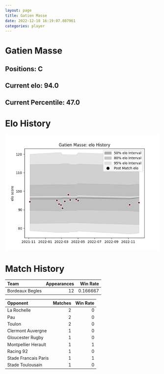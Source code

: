 ```yaml
---  
layout: page  
title: Gatien Masse  
date: 2022-12-18 16:19:07.807961  
categories: player  
---
```

# Gatien Masse

## Positions: C

## Current elo: 94.0

## Current Percentile: 47.0

# Elo History


![elo history](history_GatienMasse.png)
# Match History


| Team            |   Appearances |   Win Rate |
|:----------------|--------------:|-----------:|
| Bordeaux Begles |            12 |   0.166667 |

| Opponent             |   Matches |   Win Rate |
|:---------------------|----------:|-----------:|
| La Rochelle          |         2 |          0 |
| Pau                  |         2 |          0 |
| Toulon               |         2 |          0 |
| Clermont Auvergne    |         1 |          0 |
| Gloucester Rugby     |         1 |          0 |
| Montpellier Herault  |         1 |          1 |
| Racing 92            |         1 |          0 |
| Stade Francais Paris |         1 |          1 |
| Stade Toulousain     |         1 |          0 |